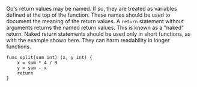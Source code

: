 Go's return values may be named. If so, they are treated as variables defined at the top of the function.
These names should be used to document the meaning of the return values.
A `return` statement without arguments returns the named return values. This is known as a "naked" return.
Naked return statements should be used only in short functions, as with the example shown here. They can harm readability in longer functions.

```
func split(sum int) (x, y int) {
	x = sum * 4 / 9
	y = sum - x
	return
}
```